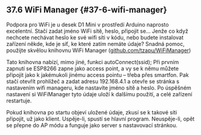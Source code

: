 ## 37.6 WiFi Manager {#37-6-wifi-manager}

Podpora pro WiFi je u desek D1 Mini v prostředí Arduino naprosto excelentní. Stačí zadat jméno WiFi sítě, heslo, připojit se… Jenže co když nechcete nechávat heslo ke své wifi síti v kódu, nebo budete instalovat zařízení někde, kde je síť, ke které zatím nemáte údaje? Snadná pomoc, použijte skvělou knihovnu WiFi Manager ([github.com/tzapu/WiFiManager](https://github.com/tzapu/WiFiManager))

Tato knihovna nabízí, mimo jiné, funkci autoConnect(ssid); Při prvním zapnutí se ESP8266 zapne jako access point, a vy se k němu můžete připojit jako k jakémukoli jinému access pointu – třeba přes smartfon. Pak stačí otevřít prohlížeč a zadat adresu 192.168.4.1 a otevře se stránka s nastavením wifi manageru, kde nastavíte jméno sítě a heslo. Po úspěšném nastavení si WiFiManager tyto údaje uloží k dalšímu použití, a celé zařízení restartuje.

Pokud knihovna po startu objeví uložené údaje, zkusí se k takové síti připojit, už jako klient. Uspěje-li, spustí se hlavní program. Neuspěje-li, opět se přepne do AP módu a funguje jako server s nastavovací stránkou.
